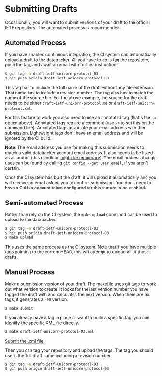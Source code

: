 # Submitting Drafts

Occasionally, you will want to submit versions of your draft to the official
IETF repository.  The automated process is recommended.


## Automated Process

If you have enabled continuous integration, the CI system can automatically
upload a draft to the datatracker.  All you have to do is tag the repository,
push the tag, and await an email with further instructions.

```sh
$ git tag -a draft-ietf-unicorn-protocol-03
$ git push origin draft-ietf-unicorn-protocol-03
```

This tag has to include the full name of the draft without any file extension.
That name has to include a revision number.  The tag also has to match the name
of the source file.  For the above example, the source for the draft needs to
be either `draft-ietf-unicorn-protocol.md` or
`draft-ietf-unicorn-protocol.xml`.

For this feature to work you also need to use an annotated tag (that's the `-a`
option above).  Annotated tags require a comment (use `-m` to set this on the
command line).  Annotated tags associate your email address with then
submission.  Lightweight tags don't have an email address and will be ignored
by the CI build.

**Note**: The email address you use for making this submission needs to match a
valid datatracker account email address.  It also needs to be listed as an
author (this condition [might be
temporary](https://trac.tools.ietf.org/tools/ietfdb/ticket/2390)).  The email
address that git uses can be found by calling `git config --get user.email`, if
you aren't certain.

Once the CI system has built the draft, it will upload it automatically and you
will receive an email asking you to confirm submission.  You don't need to have
a GitHub account token configured for this feature to be enabled.


## Semi-automated Process

Rather than rely on the CI system, the `make upload` command can be used to
upload to the datatracker.

```sh
$ git tag -a draft-ietf-unicorn-protocol-03
$ git push origin draft-ietf-unicorn-protocol-03
$ make upload
```

This uses the same process as the CI system.  Note that if you have multiple
tags pointing to the current HEAD, this will attempt to upload all of those
drafts.


## Manual Process

Make a submission version of your draft.  The makefile uses git tags to work out
what version to create.  It looks for the last version number you have tagged
the draft with and calculates the next version.  When there are no tags, it
generates a `-00` version.

```sh
$ make submit
```

If you already have a tag in place or want to build a specific tag, you can
identify the specific XML file directly.

```sh
$ make draft-ietf-unicorn-protocol-03.xml
```

[Submit the .xml file](https://datatracker.ietf.org/submit/).

Then you can tag your repository and upload the tags.  The tag you should
use is the full draft name including a revision number.

```sh
$ git tag -a draft-ietf-unicorn-protocol-03
$ git push origin draft-ietf-unicorn-protocol-03
```
